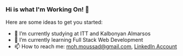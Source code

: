 ### Hi is what I'm Working On! 👋
Here are some ideas to get you started:

- 🔭 I’m currently studying at ITT and Kalbonyan Almarsos
- 🌱 I’m currently learning Full Stack Web Development
- 📫 How to reach me: moh.moussad@gmail.com, [LinkedIn Account](https://www.linkedin.com/in/mohmousad/)
